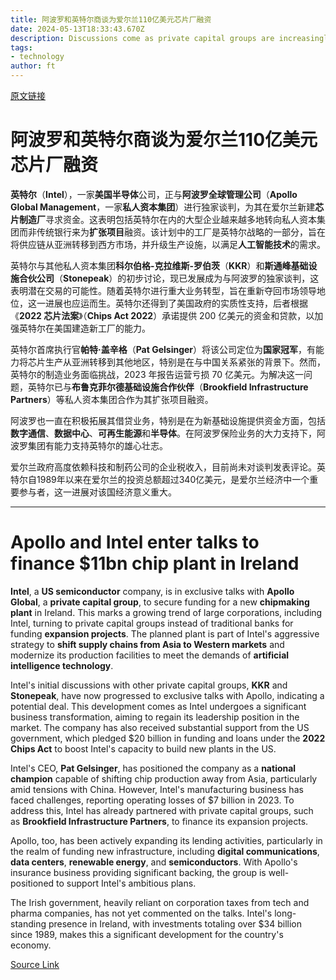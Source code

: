 ```yaml
---
title: 阿波罗和英特尔商谈为爱尔兰110亿美元芯片厂融资
date: 2024-05-13T18:33:43.670Z
description: Discussions come as private capital groups are increasingly tapped by large corporations to fund expansions
tags: 
- technology
author: ft
---
```


[原文链接](https://ft.com/content/814b07ed-d557-4ae7-bef2-1bd2a0dc5763)

# **阿波罗**和**英特尔**商谈为爱尔兰110亿美元芯片厂融资

**英特尔**（**Intel**），一家**美国半导体**公司，正与**阿波罗全球管理公司**（**Apollo Global Management**，一家**私人资本集团**）进行独家谈判，为其在爱尔兰新建**芯片制造厂**寻求资金。这表明包括英特尔在内的大型企业越来越多地转向私人资本集团而非传统银行来为**扩张项目**融资。该计划中的工厂是英特尔战略的一部分，旨在将供应链从亚洲转移到西方市场，并升级生产设施，以满足**人工智能技术**的需求。

英特尔与其他私人资本集团**科尔伯格-克拉维斯-罗伯茨**（**KKR**）和**斯通峰基础设施合伙公司**（**Stonepeak**）的初步讨论，现已发展成为与阿波罗的独家谈判，这表明潜在交易的可能性。随着英特尔进行重大业务转型，旨在重新夺回市场领导地位，这一进展也应运而生。英特尔还得到了美国政府的实质性支持，后者根据《**2022 芯片法案**》（**Chips Act 2022**）承诺提供 200 亿美元的资金和贷款，以加强英特尔在美国建造新工厂的能力。

英特尔首席执行官**帕特·盖辛格**（**Pat Gelsinger**）将该公司定位为**国家冠军**，有能力将芯片生产从亚洲转移到其他地区，特别是在与中国关系紧张的背景下。然而，英特尔的制造业务面临挑战，2023 年报告运营亏损 70 亿美元。为解决这一问题，英特尔已与**布鲁克菲尔德基础设施合作伙伴**（**Brookfield Infrastructure Partners**）等私人资本集团合作为其扩张项目融资。

阿波罗也一直在积极拓展其借贷业务，特别是在为新基础设施提供资金方面，包括**数字通信**、**数据中心**、**可再生能源**和**半导体**。在阿波罗保险业务的大力支持下，阿波罗集团有能力支持英特尔的雄心壮志。

爱尔兰政府高度依赖科技和制药公司的企业税收入，目前尚未对谈判发表评论。英特尔自1989年以来在爱尔兰的投资总额超过340亿美元，是爱尔兰经济中一个重要参与者，这一进展对该国经济意义重大。

---

# Apollo and Intel enter talks to finance $11bn chip plant in Ireland

**Intel**, a **US semiconductor** company, is in exclusive talks with **Apollo Global**, a **private capital group**, to secure funding for a new **chipmaking plant** in Ireland. This marks a growing trend of large corporations, including Intel, turning to private capital groups instead of traditional banks for funding **expansion projects**. The planned plant is part of Intel's aggressive strategy to **shift supply chains from Asia to Western markets** and modernize its production facilities to meet the demands of **artificial intelligence technology**. 

Intel's initial discussions with other private capital groups, **KKR** and **Stonepeak**, have now progressed to exclusive talks with Apollo, indicating a potential deal. This development comes as Intel undergoes a significant business transformation, aiming to regain its leadership position in the market. The company has also received substantial support from the US government, which pledged $20 billion in funding and loans under the **2022 Chips Act** to boost Intel's capacity to build new plants in the US. 

Intel's CEO, **Pat Gelsinger**, has positioned the company as a **national champion** capable of shifting chip production away from Asia, particularly amid tensions with China. However, Intel's manufacturing business has faced challenges, reporting operating losses of $7 billion in 2023. To address this, Intel has already partnered with private capital groups, such as **Brookfield Infrastructure Partners**, to finance its expansion projects. 

Apollo, too, has been actively expanding its lending activities, particularly in the realm of funding new infrastructure, including **digital communications**, **data centers**, **renewable energy**, and **semiconductors**. With Apollo's insurance business providing significant backing, the group is well-positioned to support Intel's ambitious plans. 

The Irish government, heavily reliant on corporation taxes from tech and pharma companies, has not yet commented on the talks. Intel's long-standing presence in Ireland, with investments totaling over $34 billion since 1989, makes this a significant development for the country's economy.

[Source Link](https://ft.com/content/814b07ed-d557-4ae7-bef2-1bd2a0dc5763)

